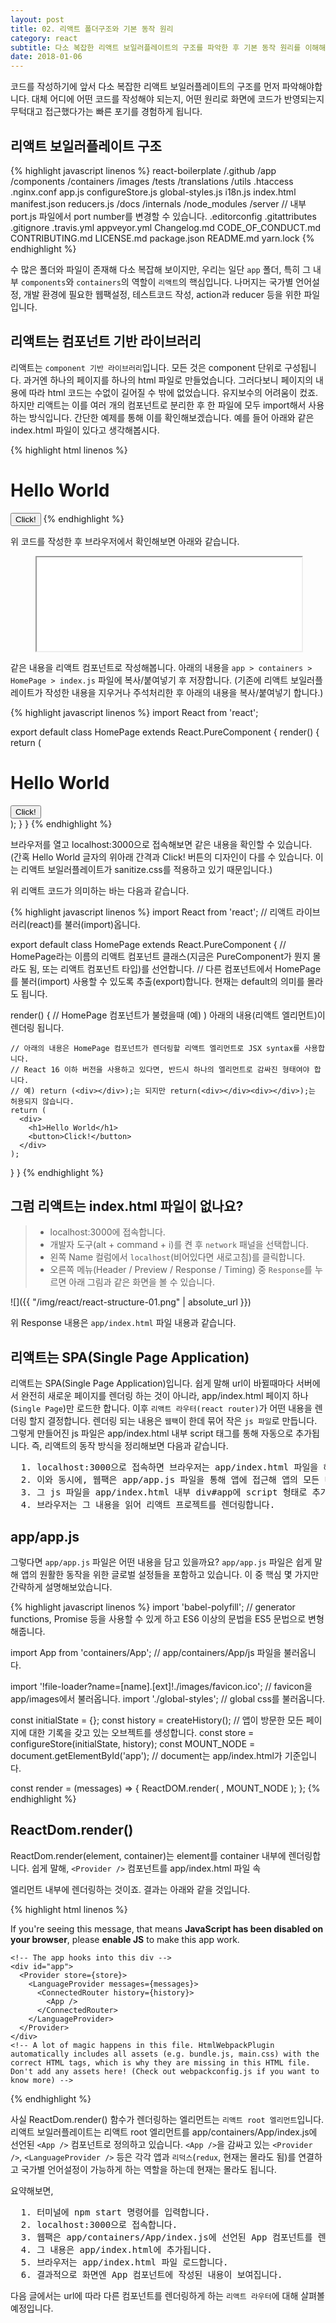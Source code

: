 ```yaml
---
layout: post
title: 02. 리액트 폴더구조와 기본 동작 원리
category: react
subtitle: 다소 복잡한 리액트 보일러플레이트의 구조를 파악한 후 기본 동작 원리를 이해해보세요.
date: 2018-01-06
---
```


코드를 작성하기에 앞서 다소 복잡한 리액트 보일러플레이트의 구조를 먼저 파악해야합니다. 대체 어디에 어떤 코드를 작성해야 되는지, 어떤 원리로 화면에 코드가 반영되는지 무턱대고 접근했다가는 빠른 포기를 경험하게 됩니다.

## 리액트 보일러플레이트 구조

{% highlight javascript linenos %}
react-boilerplate
/.github
/app
    /components
    /containers
    /images
    /tests
    /translations
    /utils
    .htaccess
    .nginx.conf
    app.js
    configureStore.js
    global-styles.js
    i18n.js
    index.html
    manifest.json
    reducers.js
/docs
/internals
/node_modules
/server // 내부 port.js 파일에서 port number를 변경할 수 있습니다.
.editorconfig
.gitattributes
.gitignore
.travis.yml
appveyor.yml
Changelog.md
CODE_OF_CONDUCT.md
CONTRIBUTING.md
LICENSE.md
package.json
README.md
yarn.lock
{% endhighlight %}

수 많은 폴더와 파일이 존재해 다소 복잡해 보이지만, 우리는 일단 ```app``` 폴더, 특히 그 내부 ```components```와 ```containers```의 역할이 ```리액트```의 핵심입니다. 나머지는 국가별 언어설정, 개발 환경에 필요한 웹팩설정, 테스트코드 작성, action과 reducer 등을 위한 파일입니다.

## 리액트는 컴포넌트 기반 라이브러리
리액트는 ```component 기반 라이브러리```입니다. 모든 것은 component 단위로 구성됩니다. 과거엔 하나의 페이지를 하나의 html 파일로 만들었습니다. 그러다보니 페이지의 내용에 따라 html 코드는 수없이 길어질 수 밖에 없었습니다. 유지보수의 어려움이 컸죠. 하지만 리액트는 이를 여러 개의 컴포넌트로 분리한 후 한 파일에 모두 import해서 사용하는 방식입니다. 간단한 예제를 통해 이를 확인해보겠습니다. 예를 들어 아래와 같은 index.html 파일이 있다고 생각해봅시다.

{% highlight html linenos %}
<html>
    <head></head>
    <body>
        <h1>Hello World</h1>
        <button>Click!</button>
    </body>
</html>
{% endhighlight %}

위 코드를 작성한 후 브라우저에서 확인해보면 아래와 같습니다.

<figure>
    <iframe src="../../../../../iframe/react/react-structure-01.html" width="100%"></iframe>
</figure>

같은 내용을 리액트 컴포넌트로 작성해봅니다. 아래의 내용을 ```app > containers > HomePage > index.js``` 파일에 복사/붙여넣기 후 저장합니다. (기존에 리액트 보일러플레이트가 작성한 내용을 지우거나 주석처리한 후 아래의 내용을 복사/붙여넣기 합니다.)

{% highlight javascript linenos %}
import React from 'react';

export default class HomePage extends React.PureComponent { 
  render() {
    return (
      <div>
        <h1>Hello World</h1>
        <button>Click!</button>
      </div>
    );
  }
}
{% endhighlight %}

브라우저를 열고 localhost:3000으로 접속해보면 같은 내용을 확인할 수 있습니다. (간혹 Hello World 글자의 위아래 간격과 Click! 버튼의 디자인이 다를 수 있습니다. 이는 리액트 보일러플레이트가 sanitize.css를 적용하고 있기 때문입니다.)

위 리액트 코드가 의미하는 바는 다음과 같습니다. 

{% highlight javascript linenos %}
import React from 'react'; // 리액트 라이브러리(react)를 불러(import)옵니다.

export default class HomePage extends React.PureComponent {
  // HomePage라는 이름의 리액트 컴포넌트 클래스(지금은 PureComponent가 뭔지 몰라도 됨, 또는 리액트 컴포넌트 타입)를 선언합니다.
  // 다른 컴포넌트에서 HomePage를 불러(import) 사용할 수 있도록 추출(export)합니다. 현재는 default의 의미를 몰라도 됩니다.

  render() { // HomePage 컴포넌트가 불렸을때  (예) <HomePage />) 아래의 내용(리액트 엘리먼트)이 렌더링 됩니다.

    // 아래의 내용은 HomePage 컴포넌트가 렌더링할 리액트 엘리먼트로 JSX syntax를 사용합니다.
    // React 16 이하 버전을 사용하고 있다면, 반드시 하나의 엘리먼트로 감싸진 형태여야 합니다.
    // 예) return (<div></div>);는 되지만 return(<div></div><div></div>);는 허용되지 않습니다.
    return (
      <div>
        <h1>Hello World</h1>
        <button>Click!</button>
      </div>
    );
  }
}
{% endhighlight %}

## 그럼 리액트는 index.html 파일이 없나요?
> - localhost:3000에 접속합니다. 
> - 개발자 도구(alt + command + i)를 켠 후 ```network``` 패널을 선택합니다. 
> - 왼쪽 Name 컬럼에서 ```localhost```(비어있다면 새로고침)를 클릭합니다. 
> - 오른쪽 메뉴(Header / Preview / Response / Timing) 중 ```Response```를 누르면 아래 그림과 같은 화면을 볼 수 있습니다.

![]({{ "/img/react/react-structure-01.png" | absolute_url }})

위 Response 내용은 ```app/index.html``` 파일 내용과 같습니다.

## 리액트는 SPA(Single Page Application)
리액트는 SPA(Single Page Application)입니다. 쉽게 말해 url이 바뀔때마다 서버에서 완전히 새로운 페이지를 렌더링 하는 것이 아니라, app/index.html 페이지 하나(```Single Page```)만 로드한 합니다. 이후 ```리액트 라우터(react router)```가 어떤 내용을 렌더링 할지 결정합니다. 렌더링 되는 내용은 ```웹팩```이 한데 묶어 작은 ```js 파일```로 만듭니다. 그렇게 만들어진 js 파일은 app/index.html 내부 script 태그를 통해 자동으로 추가됩니다. 즉, 리액트의 동작 방식을 정리해보면 다음과 같습니다.

<pre class="pre-blue">
  1. localhost:3000으로 접속하면 브라우저는 app/index.html 파일을 해석합니다.
  2. 이와 동시에, 웹팩은 app/app.js 파일을 통해 앱에 접근해 앱의 모든 내용을 하나의 작은 js 파일로 만듭니다.
  3. 그 js 파일을 app/index.html 내부 div#app에 script 형태로 추가합니다.
  4. 브라우저는 그 내용을 읽어 리액트 프로젝트를 렌더링합니다.
</pre>

## app/app.js
그렇다면 ```app/app.js``` 파일은 어떤 내용을 담고 있을까요? ```app/app.js``` 파일은 쉽게 말해 앱의 원활한 동작을 위한 글로벌 설정들을 포함하고 있습니다. 이 중 핵심 몇 가지만 간략하게 설명해보았습니다.

{% highlight javascript linenos %}
import 'babel-polyfill'; // generator functions, Promise 등을 사용할 수 있게 하고 ES6 이상의 문법을 ES5 문법으로 변형해줍니다.

import App from 'containers/App'; // app/containers/App/js 파일을 불러옵니다.

import '!file-loader?name=[name].[ext]!./images/favicon.ico'; // favicon을 app/images에서 불러옵니다.
import './global-styles'; // global css를 불러옵니다.

const initialState = {};
const history = createHistory(); // 앱이 방문한 모든 페이지에 대한 기록을 갖고 있는 오브젝트를 생성합니다.
const store = configureStore(initialState, history); 
const MOUNT_NODE = document.getElementById('app'); // document는 app/index.html가 기준입니다.

const render = (messages) => {
  ReactDOM.render(
    <Provider store={store}>
      <LanguageProvider messages={messages}>
        <ConnectedRouter history={history}>
          <App />
        </ConnectedRouter>
      </LanguageProvider>
    </Provider>,
    MOUNT_NODE
  );
};
{% endhighlight %}


## ReactDom.render()
ReactDom.render(element, container)는 element를 container 내부에 렌더링합니다. 쉽게 말해, ```<Provider />``` 컴포넌트를 app/index.html 파일 속 <div id="app"></div> 엘리먼트 내부에 렌더링하는 것이죠. 결과는 아래와 같을 것입니다.

{% highlight html linenos %}
<!doctype html>
<html lang="en">
  <head>
    <!-- The first thing in any HTML file should be the charset -->
    <meta charset="utf-8">
    <!-- Make the page mobile compatible -->
    <meta name="viewport" content="width=device-width, initial-scale=1">
    <!-- Allow installing the app to the homescreen -->
    <link rel="manifest" href="manifest.json">
    <meta name="mobile-web-app-capable" content="yes">
    <title>React.js Boilerplate</title>
  </head>
  <body>
    <!-- Display a message if JS has been disabled on the browser. -->
    <noscript>If you're seeing this message, that means <strong>JavaScript has been disabled on your browser</strong>, please <strong>enable JS</strong> to make this app work.</noscript>

    <!-- The app hooks into this div -->
    <div id="app">
      <Provider store={store}>
        <LanguageProvider messages={messages}>
          <ConnectedRouter history={history}>
            <App />
          </ConnectedRouter>
        </LanguageProvider>
      </Provider>
    </div>
    <!-- A lot of magic happens in this file. HtmlWebpackPlugin automatically includes all assets (e.g. bundle.js, main.css) with the correct HTML tags, which is why they are missing in this HTML file. Don't add any assets here! (Check out webpackconfig.js if you want to know more) -->
  </body>
</html>

{% endhighlight %}

사실 ReactDom.render() 함수가 렌더링하는 엘리먼트는 ```리액트 root 엘리먼트```입니다. 리액트 보일러플레이트는 리액트 root 엘리먼트를 app/containers/App/index.js에 선언된 ```<App />``` 컴포넌트로 정의하고 있습니다. ```<App />```을 감싸고 있는 ```<Provider />```, ```<LanguageProvider />``` 등은 각각 앱과 ```리덕스```(```redux```, 현재는 몰라도 됨)를 연결하고 국가별 언어설정이 가능하게 하는 역할을 하는데 현재는 몰라도 됩니다.

요약해보면,
<pre class="pre-blue">
  1. 터미널에 npm start 명령어를 입력합니다.
  2. localhost:3000으로 접속합니다.
  3. 웹팩은 app/containers/App/index.js에 선언된 App 컴포넌트를 렌더링합니다.
  4. 그 내용은 app/index.html에 추가됩니다.
  5. 브라우저는 app/index.html 파일 로드합니다.
  6. 결과적으로 화면엔 App 컴포넌트에 작성된 내용이 보여집니다.
</pre>

다음 글에서는 url에 따라 다른 컴포넌트를 렌더링하게 하는 ```리액트 라우터```에 대해 살펴볼 예정입니다.



